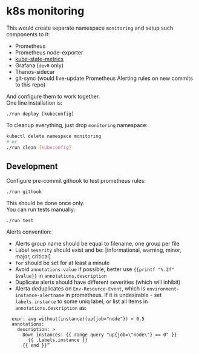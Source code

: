 # k8s monitoring

This would create separate namespace `monitoring` and setup such components to it:
- Prometheus
- Prometheus node-exporter
- [kube-state-metrics](https://github.com/kubernetes/kube-state-metrics)
- Grafana (`dev0` only)
- Thanos-sidecar 
- git-sync (would live-update Prometheus Alerting rules on new commits to this repo)

And configure them to work together.  
One line installation is:
```
./run deploy [kubeconfig]
```
To cleanup everything, just drop `monitoring` namespace:
```bash
kubectl delete namespace monitoring
# or
./run clean [kubeconfig]
```

## Development
Configure pre-commit githook to test prometheus rules:
```
./run githook
```
This should be done once only.  
You can run tests manually:
```
./run test
```
Alerts convention:  
 - Alerts group name should be equal to filename, one group per file
 - Label `severity` should exist and be: [informational, warning, minor, major, critical]
 - `for` should be set for at least a minute
 - Avoid `annotations.value` if possible, better use `{{printf "%.2f" $value}}` in `annotations.description`
 - Duplicate alerts should have different severities (which will inhibit)
 - Alerta deduplicates on `Env-Resource-Event`, which is `environment-instance-alertname` in prometheus. If it is undesirable - set `labels.instance` to some uniq label, or list all items in `annotations.description` as:
```  
  expr: avg without(instance)(up{job="node"}) < 0.5
  annotations:
    description: >
      Down instances: {{ range query "up{job=\"node\"} == 0" }}
        {{ .Labels.instance }}
      {{ end }}”
```